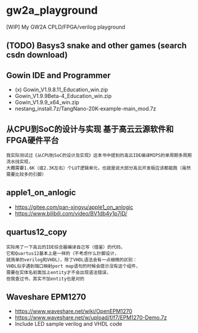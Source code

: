 # gw2a_playground
[WIP] My GW2A CPLD/FPGA/verilog playground

## (TODO) Basys3 snake and other games (search csdn download)   

## Gowin IDE and Programmer  
* (x) Gowin_V1.9.8.11_Education_win.zip  
* Gowin_V1.9.9Beta-4_Education_win.zip  
* Gowin_V1.9.9_x64_win.zip  
* nestang_install.7z/TangNano-20K-example-main_mod.7z  

## 从CPU到SoC的设计与实现 基于高云云源软件和FPGA硬件平台  
```
我实际测试过《从CPU到SoC的设计及实现》这本书中提到的高云IDE编译MIPS的单周期多周期流水线实现，
大概需要1.6K（或2.3K左右）个LUT逻辑单元，也就是说大部分高云开发板应该都能跑（虽然需要比较多的引脚）
```

## apple1_on_anlogic  
* https://gitee.com/pan-xingyu/apple1_on_anlogic
* https://www.bilibili.com/video/BV1db4y1p7jD/

## quartus12_copy  
```
实际用了一下高云的IDE综合器编译自己写（借鉴）的代码，
它和Quartus12基本上是一样的（不考虑什么针脚设计，
就简单的verilog和VHDL），除了VHDL语法会有一点细微的区别：
VHDL似乎遇到端口映射port map语句的时候会提示没有这个组件，
需要在实体名前面加上entity才不会出现语法错误，
但我查过书，其实不加entity也是对的
```

## Waveshare EPM1270    
* https://www.waveshare.net/wiki/OpenEPM1270  
* https://www.waveshare.net/w/upload/f/f7/EPM1270-Demo.7z
* Include LED sample verilog and VHDL code  
